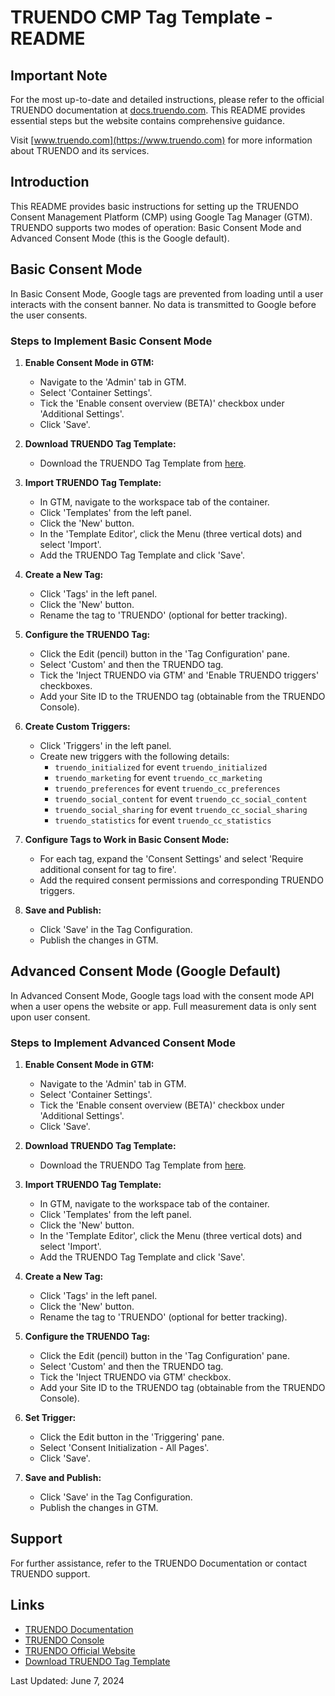 
# TRUENDO CMP Tag Template - README

## Important Note
For the most up-to-date and detailed instructions, please refer to the official TRUENDO documentation at [docs.truendo.com](https://docs.truendo.com). This README provides essential steps but the website contains comprehensive guidance.

Visit [www.truendo.com](https://www.truendo.com) for more information about TRUENDO and its services.

## Introduction
This README provides basic instructions for setting up the TRUENDO Consent Management Platform (CMP) using Google Tag Manager (GTM). TRUENDO supports two modes of operation: Basic Consent Mode and Advanced Consent Mode (this is the Google default). 

## Basic Consent Mode
In Basic Consent Mode, Google tags are prevented from loading until a user interacts with the consent banner. No data is transmitted to Google before the user consents.

### Steps to Implement Basic Consent Mode

1. **Enable Consent Mode in GTM:**
   - Navigate to the 'Admin' tab in GTM.
   - Select 'Container Settings'.
   - Tick the 'Enable consent overview (BETA)' checkbox under 'Additional Settings'.
   - Click 'Save'.

2. **Download TRUENDO Tag Template:**
   - Download the TRUENDO Tag Template from [here](https://github.com/truendo-tech/truendo-tag-template/blob/main/template.tpl).

3. **Import TRUENDO Tag Template:**
   - In GTM, navigate to the workspace tab of the container.
   - Click 'Templates' from the left panel.
   - Click the 'New' button.
   - In the 'Template Editor', click the Menu (three vertical dots) and select 'Import'.
   - Add the TRUENDO Tag Template and click 'Save'.

4. **Create a New Tag:**
   - Click 'Tags' in the left panel.
   - Click the 'New' button.
   - Rename the tag to 'TRUENDO' (optional for better tracking).

5. **Configure the TRUENDO Tag:**
   - Click the Edit (pencil) button in the 'Tag Configuration' pane.
   - Select 'Custom' and then the TRUENDO tag.
   - Tick the 'Inject TRUENDO via GTM' and 'Enable TRUENDO triggers' checkboxes.
   - Add your Site ID to the TRUENDO tag (obtainable from the TRUENDO Console).

6. **Create Custom Triggers:**
   - Click 'Triggers' in the left panel.
   - Create new triggers with the following details:
     - `truendo_initialized` for event `truendo_initialized`
     - `truendo_marketing` for event `truendo_cc_marketing`
     - `truendo_preferences` for event `truendo_cc_preferences`
     - `truendo_social_content` for event `truendo_cc_social_content`
     - `truendo_social_sharing` for event `truendo_cc_social_sharing`
     - `truendo_statistics` for event `truendo_cc_statistics`

7. **Configure Tags to Work in Basic Consent Mode:**
   - For each tag, expand the 'Consent Settings' and select 'Require additional consent for tag to fire'.
   - Add the required consent permissions and corresponding TRUENDO triggers.

8. **Save and Publish:**
   - Click 'Save' in the Tag Configuration.
   - Publish the changes in GTM.

## Advanced Consent Mode (Google Default)
In Advanced Consent Mode, Google tags load with the consent mode API when a user opens the website or app. Full measurement data is only sent upon user consent.

### Steps to Implement Advanced Consent Mode

1. **Enable Consent Mode in GTM:**
   - Navigate to the 'Admin' tab in GTM.
   - Select 'Container Settings'.
   - Tick the 'Enable consent overview (BETA)' checkbox under 'Additional Settings'.
   - Click 'Save'.

2. **Download TRUENDO Tag Template:**
   - Download the TRUENDO Tag Template from [here](https://github.com/truendo-tech/truendo-tag-template/blob/main/template.tpl).

3. **Import TRUENDO Tag Template:**
   - In GTM, navigate to the workspace tab of the container.
   - Click 'Templates' from the left panel.
   - Click the 'New' button.
   - In the 'Template Editor', click the Menu (three vertical dots) and select 'Import'.
   - Add the TRUENDO Tag Template and click 'Save'.

4. **Create a New Tag:**
   - Click 'Tags' in the left panel.
   - Click the 'New' button.
   - Rename the tag to 'TRUENDO' (optional for better tracking).

5. **Configure the TRUENDO Tag:**
   - Click the Edit (pencil) button in the 'Tag Configuration' pane.
   - Select 'Custom' and then the TRUENDO tag.
   - Tick the 'Inject TRUENDO via GTM' checkbox.
   - Add your Site ID to the TRUENDO tag (obtainable from the TRUENDO Console).

6. **Set Trigger:**
   - Click the Edit button in the 'Triggering' pane.
   - Select 'Consent Initialization - All Pages'.
   - Click 'Save'.

7. **Save and Publish:**
   - Click 'Save' in the Tag Configuration.
   - Publish the changes in GTM.

## Support
For further assistance, refer to the TRUENDO Documentation or contact TRUENDO support.

## Links
- [TRUENDO Documentation](https://docs.truendo.com)
- [TRUENDO Console](https://console.truendo.com)
- [TRUENDO Official Website](https://www.truendo.com)
- [Download TRUENDO Tag Template](https://github.com/truendo-tech/truendo-tag-template/blob/main/template.tpl)

Last Updated: June 7, 2024
```
